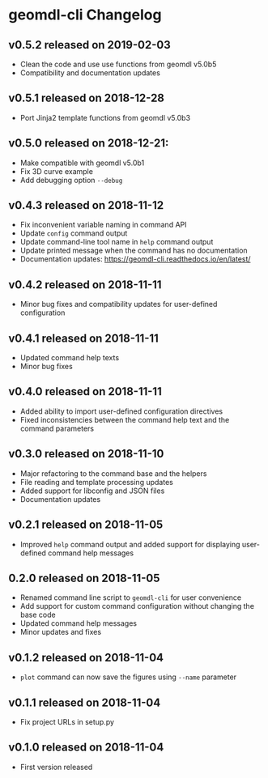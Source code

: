 # geomdl-cli Changelog

## v0.5.2 released on 2019-02-03

* Clean the code and use use functions from geomdl v5.0b5
* Compatibility and documentation updates

## v0.5.1 released on 2018-12-28

* Port Jinja2 template functions from geomdl v5.0b3

## v0.5.0 released on 2018-12-21:

* Make compatible with geomdl v5.0b1
* Fix 3D curve example
* Add debugging option `--debug`

## v0.4.3 released on 2018-11-12

* Fix inconvenient variable naming in command API
* Update `config` command output
* Update command-line tool name in `help` command output
* Update printed message when the command has no documentation
* Documentation updates: https://geomdl-cli.readthedocs.io/en/latest/

## v0.4.2 released on 2018-11-11

* Minor bug fixes and compatibility updates for user-defined configuration

## v0.4.1 released on 2018-11-11

* Updated command help texts
* Minor bug fixes

## v0.4.0 released on 2018-11-11

* Added ability to import user-defined configuration directives
* Fixed inconsistencies between the command help text and the command parameters

## v0.3.0 released on 2018-11-10

* Major refactoring to the command base and the helpers
* File reading and template processing updates
* Added support for libconfig and JSON files
* Documentation updates 

## v0.2.1 released on 2018-11-05

* Improved `help` command output and added support for displaying user-defined command help messages

## 0.2.0 released on 2018-11-05

* Renamed command line script to `geomdl-cli` for user convenience
* Add support for custom command configuration without changing the base code
* Updated command help messages
* Minor updates and fixes

## v0.1.2 released on 2018-11-04

* `plot` command can now save the figures using `--name` parameter

## v0.1.1 released on 2018-11-04

* Fix project URLs in setup.py

## v0.1.0 released on 2018-11-04

* First version released
